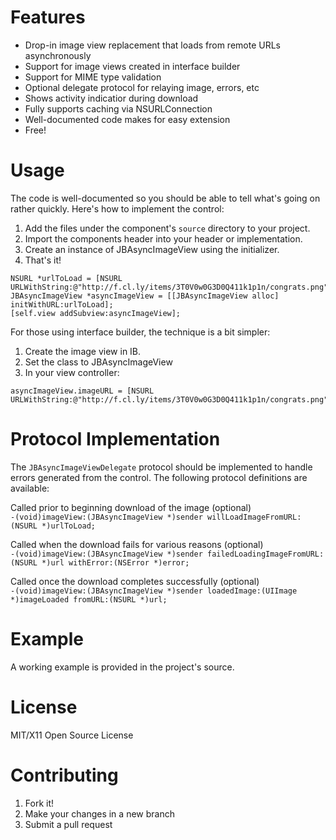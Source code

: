 Features
========

* Drop-in image view replacement that loads from remote URLs asynchronously
* Support for image views created in interface builder
* Support for MIME type validation
* Optional delegate protocol for relaying image, errors, etc
* Shows activity indicatior during download
* Fully supports caching via NSURLConnection
* Well-documented code makes for easy extension
* Free!


Usage
=====

The code is well-documented so you should be able to tell what's going on rather quickly. Here's how to implement the control:

1. Add the files under the component's `source` directory to your project.
2. Import the components header into your header or implementation.
3. Create an instance of JBAsyncImageView using the initializer.
4. That's it!

```
NSURL *urlToLoad = [NSURL URLWithString:@"http://f.cl.ly/items/3T0V0w0G3D0Q411k1p1n/congrats.png"];
JBAsyncImageView *asyncImageView = [[JBAsyncImageView alloc] initWithURL:urlToLoad];
[self.view addSubview:asyncImageView];
```

For those using interface builder, the technique is a bit simpler:

1. Create the image view in IB.
2. Set the class to JBAsyncImageView
3. In your view controller:

```
asyncImageView.imageURL = [NSURL URLWithString:@"http://f.cl.ly/items/3T0V0w0G3D0Q411k1p1n/congrats.png"];
```
    
Protocol Implementation
=======================

The `JBAsyncImageViewDelegate` protocol should be implemented to handle errors generated from the control. The following protocol definitions are available:

Called prior to beginning download of the image (optional)<br>
`-(void)imageView:(JBAsyncImageView *)sender willLoadImageFromURL:(NSURL *)urlToLoad;`

Called when the download fails for various reasons (optional)<br>
`-(void)imageView:(JBAsyncImageView *)sender failedLoadingImageFromURL:(NSURL *)url withError:(NSError *)error;`

Called once the download completes successfully (optional)<br>
`-(void)imageView:(JBAsyncImageView *)sender loadedImage:(UIImage *)imageLoaded fromURL:(NSURL *)url;`
    

Example
=======

A working example is provided in the project's source.


License
=======

MIT/X11 Open Source License


Contributing
============

1. Fork it!
2. Make your changes in a new branch
3. Submit a pull request